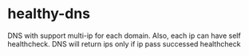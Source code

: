# healthy-dns
DNS with support multi-ip for each domain.
Also, each ip can have self healthcheck.
DNS will return ips only if ip pass successed healthcheck 
